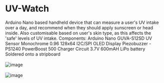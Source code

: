 # UV-Watch
Arduino Nano based handheld device that can measure a user's UV intake over a day, and recommend when they should apply sunscreen or head inside. Also customisable based on user's skin type, as this affects the 'safe' levels of UV intake.
Components:
Arduino Nano
GUVA-S12SD UV Sensor 
Monochrome 0.96 128x64 I2C/SPI OLED Display 
Piezobuzzer - PS1240 
PowerBoost 500 Charger Circuit 
3.7V 600mAH LiPo battery 
Soldered onto a stripboard
<br><br>
![image](https://user-images.githubusercontent.com/82748756/162622381-8f4c7592-d7fe-4a93-82f4-469eaa79f551.png)<br><br>
![image](https://user-images.githubusercontent.com/82748756/162622504-ce47db1b-620a-47a2-9ed4-096aaa5889b0.png)

